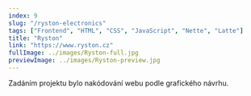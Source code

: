 ```yaml
---
index: 9
slug: "/ryston-electronics"
tags: ["Frontend", "HTML", "CSS", "JavaScript", "Nette", "Latte"]
title: "Ryston"
link: "https://www.ryston.cz"
fullImage: ../images/Ryston-full.jpg
previewImage: ../images/Ryston-preview.jpg
---
```


Zadáním projektu bylo nakódování webu podle grafického návrhu.